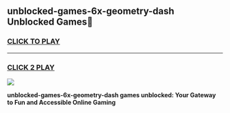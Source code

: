
## unblocked-games-6x-geometry-dash Unblocked Games👋
<h3>
<a href="https://news.freeplayer.one?title=unblocked-games-6x-geometry-dash&ref=16F">CLICK TO PLAY</a></h3>
<hr>

<h3>
<a href="https://news.freeplayer.one?title=unblocked-games-6x-geometry-dash&ref=16F">CLICK 2 PLAY</a>
  
</h3>

<a href="https://news.freeplayer.one?title=unblocked-games-6x-geometry-dash&ref=16F/"><img src="https://clearcache.store/games.png"></a>


**unblocked-games-6x-geometry-dash games unblocked: Your Gateway to Fun and Accessible Online Gaming**

